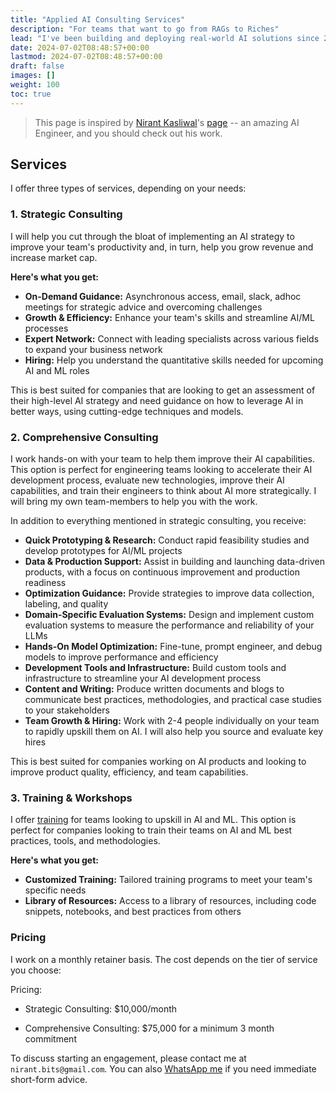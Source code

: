 ```yaml
---
title: "Applied AI Consulting Services"
description: "For teams that want to go from RAGs to Riches"
lead: "I've been building and deploying real-world AI solutions since 2016. My goal is to help you minimize regret by sharing my lessons and giving you a clear vision on what to invest in and what to build."
date: 2024-07-02T08:48:57+00:00
lastmod: 2024-07-02T08:48:57+00:00
draft: false
images: []
weight: 100
toc: true
---
```


> This page is inspired by [Nirant Kasliwal](https://NirantK.com)'s [page](https://github.com/NirantK/nirantk.github.io/blob/main/content/en/consult.md) -- an amazing AI Engineer, and you should check out his work.

## Services

I offer three types of services, depending on your needs:

### 1. Strategic Consulting

I will help you cut through the bloat of implementing an AI strategy to improve your team's productivity and, in turn, help you grow revenue and increase market cap.

**Here's what you get:**

- **On-Demand Guidance:** Asynchronous access, email, slack, adhoc meetings for strategic advice and overcoming challenges
- **Growth & Efficiency:** Enhance your team's skills and streamline AI/ML processes
- **Expert Network:** Connect with leading specialists across various fields to expand your business network
- **Hiring:** Help you understand the quantitative skills needed for upcoming AI and ML roles

This is best suited for companies that are looking to get an assessment of their high-level AI strategy and need guidance on how to leverage AI in better ways, using cutting-edge techniques and models.

### 2. Comprehensive Consulting

I work hands-on with your team to help them improve their AI capabilities. This option is perfect for engineering teams looking to accelerate their AI development process, evaluate new technologies, improve their AI capabilities, and train their engineers to think about AI more strategically. I will bring my own team-members to help you with the work.

In addition to everything mentioned in strategic consulting, you receive:

- **Quick Prototyping & Research:** Conduct rapid feasibility studies and develop prototypes for AI/ML projects
- **Data & Production Support:** Assist in building and launching data-driven products, with a focus on continuous improvement and production readiness
- **Optimization Guidance:** Provide strategies to improve data collection, labeling, and quality
- **Domain-Specific Evaluation Systems:** Design and implement custom evaluation systems to measure the performance and reliability of your LLMs
- **Hands-On Model Optimization:** Fine-tune, prompt engineer, and debug models to improve performance and efficiency
- **Development Tools and Infrastructure:** Build custom tools and infrastructure to streamline your AI development process
- **Content and Writing:** Produce written documents and blogs to communicate best practices, methodologies, and practical case studies to your stakeholders
- **Team Growth & Hiring:** Work with 2-4 people individually on your team to rapidly upskill them on AI. I will also help you source and evaluate key hires

This is best suited for companies working on AI products and looking to improve product quality, efficiency, and team capabilities.

### 3. Training & Workshops

I offer [training](https://nirantk.notion.site/Lessons-489016d5b1134cb1b3130e254c9ceb67?pvs=4) for teams looking to upskill in AI and ML. This option is perfect for companies looking to train their teams on AI and ML best practices, tools, and methodologies.

**Here's what you get:**
- **Customized Training:** Tailored training programs to meet your team's specific needs
- **Library of Resources:** Access to a library of resources, including code snippets, notebooks, and best practices from others

### Pricing

I work on a monthly retainer basis. The cost depends on the tier of service you choose:

Pricing:

- Strategic Consulting: $10,000/month

- Comprehensive Consulting: $75,000 for a minimum 3 month commitment

To discuss starting an engagement, please contact me at `nirant.bits@gmail.com`. You can also [WhatsApp me](https://wa.link/p0ryhu) if you need immediate short-form advice.
